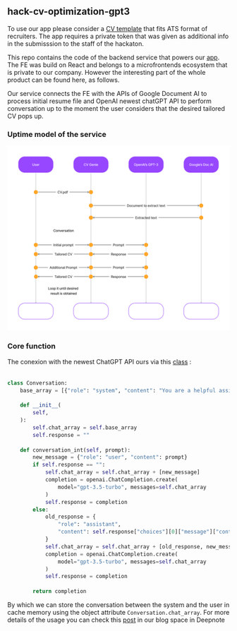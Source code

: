 ## hack-cv-optimization-gpt3

To use our app please consider a [CV template](https://github.com/Huntyjobs/hack-cv-optimization-gpt3/blob/main/Model%20CV.pdf) that fits ATS format of recruiters. The app requires a private token that was given as additional info in the submisssion to the staff of the hackaton. 

This repo contains the code of the backend service that powers our [app](https://cvoptimization-dev.hunty.cloud/). The FE was build on React and belongs to a microfrontends ecosystem that is private to our company. However the interesting part of the whole product can be found here, as follows.

Our service connects the FE with the APIs of Google Document AI to process initial resume file and OpenAI newest chatGPT API to perform conversation up to the moment the user considers that the desired tailored CV pops up. 

### Uptime model of the service

![](./uptime-model.png)

### Core function

The conexion with the newest ChatGPT API ours via this [class](https://github.com/Huntyjobs/hack-cv-optimization-gpt3/blob/main/src/services/conversation.py) : 

```python 

class Conversation:
    base_array = [{"role": "system", "content": "You are a helpful assistant."}]

    def __init__(
        self,
    ):
        self.chat_array = self.base_array
        self.response = ""

    def conversation_int(self, prompt):
        new_message = {"role": "user", "content": prompt}
        if self.response == "":
            self.chat_array = self.chat_array + [new_message]
            completion = openai.ChatCompletion.create(
                model="gpt-3.5-turbo", messages=self.chat_array
            )
            self.response = completion
        else:
            old_response = {
                "role": "assistant",
                "content": self.response["choices"][0]["message"]["content"],
            }
            self.chat_array = self.chat_array + [old_response, new_message]
            completion = openai.ChatCompletion.create(
                model="gpt-3.5-turbo", messages=self.chat_array
            )
            self.response = completion

        return completion
```

By which we can store the conversation between the system and the user in cache memory using the object attribute `Conversation.chat_array`. For more details of the usage you can check this [post](https://deepnote.com/@Workijobs/chatgpt-api-90cd8e01-718f-4d5d-96bb-04641b2075ed) in our blog space in Deepnote 
